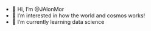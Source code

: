 - 👋 Hi, I’m @JAlonMor
- 👀 I’m interested in how the world and cosmos works!
- 🌱 I’m currently learning data science

<!---
JAlonMor/JAlonMor is a ✨ special ✨ repository because its `README.md` (this file) appears on your GitHub profile.
You can click the Preview link to take a look at your changes.
--->
